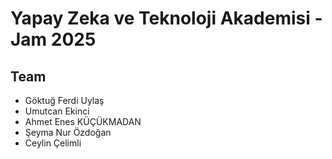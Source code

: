 # Yapay Zeka ve Teknoloji Akademisi - Jam 2025

## Team
- Göktuğ Ferdi	Uylaş
- Umutcan	Ekinci
- Ahmet Enes	KÜÇÜKMADAN
- Şeyma Nur 	Özdoğan 
- Ceylin	Çelimli
